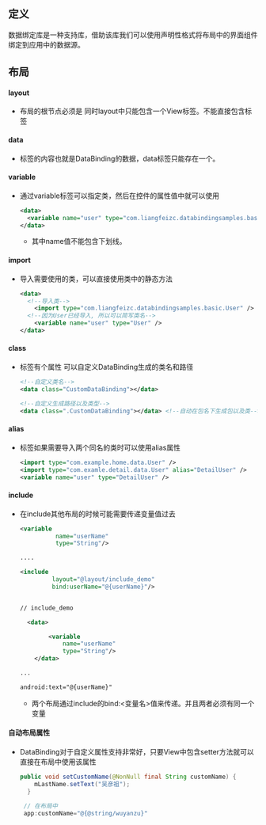 ## 定义

数据绑定库是一种支持库，借助该库我们可以使用声明性格式将布局中的界面组件绑定到应用中的数据源。

## 布局

#### layout

- 布局的根节点必须是<layout> 同时layout中只能包含一个View标签。不能直接包含<merge>标签

#### data

- <data>标签的内容也就是DataBinding的数据，data标签只能存在一个。

#### variable

- 通过variable标签可以指定类，然后在控件的属性值中就可以使用

  ```xml
  <data>
  	<variable name="user" type="com.liangfeizc.databindingsamples.basic.User" />
  </data>
  ```

  - 其中name值不能包含下划线。

#### import

- 导入需要使用的类，可以直接使用类中的静态方法

  ```xml
  <data>
    <!--导入类-->
      <import type="com.liangfeizc.databindingsamples.basic.User" />
    <!--因为User已经导入, 所以可以简写类名-->
      <variable name="user" type="User" />
  </data>
  ```

#### class

- <data> 标签有个属性 <class>可以自定义DataBinding生成的类名和路径

  ```xml
  <!--自定义类名-->
  <data class="CustomDataBinding"></data>
  
  <!--自定义生成路径以及类型-->
  <data class=".CustomDataBinding"></data> <!--自动在包名下生成包以及类-->
  ```

#### alias

- <variable>标签如果需要导入两个同名的类时可以使用alias属性

  ```xml
  <import type="com.example.home.data.User" />
  <import type="com.examle.detail.data.User" alias="DetailUser" />
  <variable name="user" type="DetailUser" />
  ```

#### include

- 在include其他布局的时候可能需要传递变量值过去

  ```xml
  <variable
            name="userName"
            type="String"/>
  
  ....
  
  <include
           layout="@layout/include_demo"
           bind:userName="@{userName}"/>
  
  
  // include_demo
  
    <data>
  
          <variable
              name="userName"
              type="String"/>
      </data>
  
  ...
  
  android:text="@{userName}"
  
  ```

  - 两个布局通过include的bind:<变量名>值来传递。并且两者必须有同一个变量

#### 自动布局属性

- DataBinding对于自定义属性支持非常好，只要View中包含setter方法就可以直接在布局中使用该属性

  ```java
  public void setCustomName(@NonNull final String customName) {
      mLastName.setText("吴彦祖");
    }
    
   // 在布局中
   app:customName="@{@string/wuyanzu}"
  ```

  
